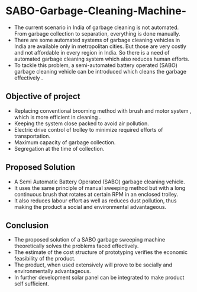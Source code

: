 # SABO-Garbage-Cleaning-Machine-

- The current scenario in India of garbage cleaning is not automated. From garbage collection to separation, everything is done manually.
- There are some automated systems of garbage cleaning vehicles in India are available only in metropolitan cities. But those are very costly and not affordable in every region in India. So there is a need of automated garbage cleaning system which also reduces human efforts.
- To tackle this problem, a semi-automated battery operated (SABO) garbage cleaning vehicle can be introduced which cleans the garbage effectively . 


##  Objective of project 

-  Replacing conventional brooming method with brush and motor system , which is more efficient in cleaning .
- Keeping the system close packed to avoid air pollution.
- Electric drive control of trolley to minimize required efforts of transportation. 
- Maximum capacity of garbage collection.
- Segregation at the time of collection.


##  Proposed Solution

- A Semi Automatic Battery Operated (SABO) garbage cleaning vehicle. 
- It uses the same principle of manual sweeping method but with a long continuous brush that rotates at certain RPM in an enclosed trolley.
- It also reduces labour effort as well as reduces dust pollution, thus making  the product a social and environmental advantageous.


## Conclusion

- The proposed solution of a SABO garbage sweeping machine theoretically solves the problems faced effectively.
- The estimate of the cost structure of prototyping verifies the economic feasibility of the product.
- The product, when used extensively will prove to be socially and environmentally advantageous.
- In further development solar panel can be integrated to make product self sufficient.

